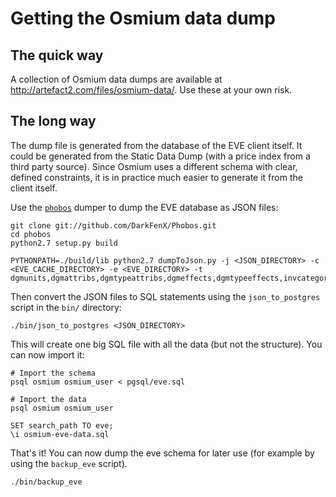 Getting the Osmium data dump
============================

The quick way
-------------

A collection of Osmium data dumps are available at
<http://artefact2.com/files/osmium-data/>. Use these at your own risk.

The long way
------------

The dump file is generated from the database of the EVE client
itself. It could be generated from the Static Data Dump (with a price
index from a third party source). Since Osmium uses a different schema
with clear, defined constraints, it is in practice much easier to
generate it from the client itself.

Use the [`phobos`](https://github.com/DarkFenX/Phobos) dumper to
dump the EVE database as JSON files:

~~~~
git clone git://github.com/DarkFenX/Phobos.git
cd phobos
python2.7 setup.py build

PYTHONPATH=./build/lib python2.7 dumpToJson.py -j <JSON_DIRECTORY> -c <EVE_CACHE_DIRECTORY> -e <EVE_DIRECTORY> -t dgmunits,dgmattribs,dgmtypeattribs,dgmeffects,dgmtypeeffects,invcategories,invgroups,invmetagroups,invmetatypes,invtypes,config_GetAverageMarketPricesForClient,marketProxy_GetMarketGroups
~~~~

Then convert the JSON files to SQL statements using the
`json_to_postgres` script in the `bin/` directory:

~~~~
./bin/json_to_postgres <JSON_DIRECTORY>
~~~~

This will create one big SQL file with all the data (but not the
structure). You can now import it:

~~~~
# Import the schema
psql osmium osmium_user < pgsql/eve.sql

# Import the data
psql osmium osmium_user

SET search_path TO eve;
\i osmium-eve-data.sql
~~~~

That's it! You can now dump the eve schema for later use (for example
by using the `backup_eve` script).

~~~~
./bin/backup_eve
~~~~
